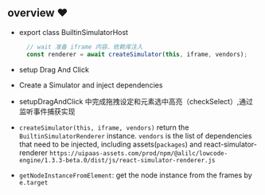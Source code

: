 ## overview ❤️

* export class BuiltinSimulatorHost

  ``` ts
    // wait 准备 iframe 内容、依赖库注入
    const renderer = await createSimulator(this, iframe, vendors);
  ```

* setup Drag And Click

* Create a Simulator and inject dependencies

* setupDragAndClick 中完成拖拽设定和元素选中高亮（checkSelect）,通过监听事件捕获实现

* `createSimulator(this, iframe, vendors)` return the `BuiltinSimulatorRenderer` instance. `vendors` is the list of dependencies that need to be injected, including assets(`packages`) and react-simulator-renderer `https://uipaas-assets.com/prod/npm/@alilc/lowcode-engine/1.3.3-beta.0/dist/js/react-simulator-renderer.js`

* `getNodeInstanceFromElement`: get the node instance from the frames by `e.target`
